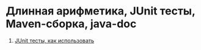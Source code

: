 # Длинная арифметика, JUnit тесты, Maven-сборка, java-doc
1. [JUnit тесты, как использовать](http://javastudy.ru/junit/junit-hello-world/)
